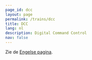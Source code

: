 ```yaml
---
page_id: dcc
layout: page
permalink: /trains/dcc
title: DCC
lang: nl
description: Digital Command Control
nav: false
---
```


Zie de <a href="../../trains/dcc.html">Engelse pagina</a>.
